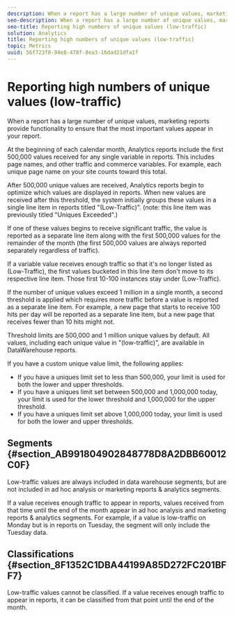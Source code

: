```yaml
---
description: When a report has a large number of unique values, marketing reports provide functionality to ensure that the most important values appear in your report.
seo-description: When a report has a large number of unique values, marketing reports provide functionality to ensure that the most important values appear in your report.
seo-title: Reporting high numbers of unique values (low-traffic)
solution: Analytics
title: Reporting high numbers of unique values (low-traffic)
topic: Metrics
uuid: 56f723f8-94e8-478f-8ea3-16dad21dfa1f
---
```


# Reporting high numbers of unique values (low-traffic)

When a report has a large number of unique values, marketing reports provide functionality to ensure that the most important values appear in your report.

At the beginning of each calendar month, Analytics reports include the first 500,000 values received for any single variable in reports. This includes page names, and other traffic and commerce variables. For example, each unique page name on your site counts toward this total.

After 500,000 unique values are received, Analytics reports begin to optimize which values are displayed in reports. When new values are received after this threshold, the system initially groups these values in a single line item in reports titled "(Low-Traffic)". (note: this line item was previously titled "Uniques Exceeded".)

If one of these values begins to receive significant traffic, the value is reported as a separate line item along with the first 500,000 values for the remainder of the month (the first 500,000 values are always reported separately regardless of traffic).

If a variable value receives enough traffic so that it's no longer listed as (Low-Traffic), the first values bucketed in this line item don't move to its respective line item. Those first 10-100 instances stay under (Low-Traffic).

If the number of unique values exceed 1 million in a single month, a second threshold is applied which requires more traffic before a value is reported as a separate line item. For example, a new page that starts to receive 100 hits per day will be reported as a separate line item, but a new page that receives fewer than 10 hits might not.

Threshold limits are 500,000 and 1 million unique values by default. All values, including each unique value in "(low-traffic)", are available in DataWarehouse reports.

If you have a custom unique value limit, the following applies:

* If you have a uniques limit set to less than 500,000, your limit is used for both the lower and upper thresholds. 
* If you have a uniques limit set between 500,000 and 1,000,000 today, your limit is used for the lower threshold and 1,000,000 for the upper threshold. 
* If you have a uniques limit set above 1,000,000 today, your limit is used for both the lower and upper thresholds.

## Segments {#section_AB991804902848778D8A2DBB60012C0F}

Low-traffic values are always included in data warehouse segments, but are not included in ad hoc analysis or marketing reports & analytics segments.

If a value receives enough traffic to appear in reports, values received from that time until the end of the month appear in ad hoc analysis and marketing reports & analytics segments. For example, if a value is low-traffic on Monday but is in reports on Tuesday, the segment will only include the Tuesday data.

## Classifications {#section_8F1352C1DBA44199A85D272FC201BFF7}

Low-traffic values cannot be classified. If a value receives enough traffic to appear in reports, it can be classified from that point until the end of the month. 
